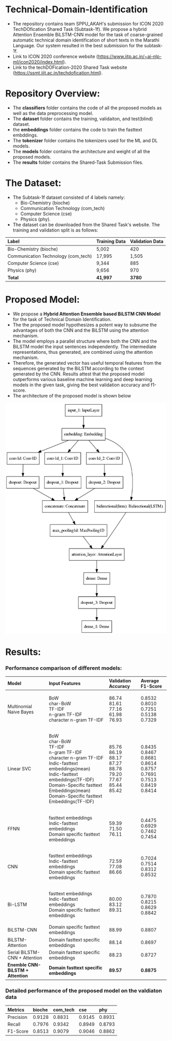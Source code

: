 # Technical-Domain-Identification
* The repository contains team SPPU_AKAH's submission for ICON 2020 TechDOfication Shared Task (Subtask-1f). We propose a hybrid Attention Ensemble BiLSTM-CNN model for the task of coarse-grained automatic technical domain identification of short texts in the Marathi Language. Our system resulted in the best submission for the subtask-1f.
* Link to ICON 2020 conference website (https://www.iitp.ac.in/~ai-nlp-ml/icon2020/index.html).
* Link to the techDOFication-2020 Shared Task website (https://ssmt.iiit.ac.in/techdofication.html).



# Repository Overview:
* The **classifiers** folder contains the code of all the proposed models as well as the data preprocessing model.
* The **dataset** folder contains the training, validaiton, and test(blind) dataset.
* the **embeddings** folder contains the code to train the fasttext embddings.
* The **tokenizer** folder contains the tokenizers used for the ML and DL models.
* The **models** folder contains the architecture and weight of all the proposed models.
* The **results** folder contains the Shared-Task Submission files.



# The Dataset:
* The Subtask-1f dataset consisted of 4 labels namely: 
  * Bio-Chemistry (bioche)
  * Communication Technology (com_tech)
  * Computer Science (cse)
  * Physics (phy).
* The dataset can be downloaded from the Shared Task's website. The training and validation split is as follows:

|Label|Training Data|Validation Data|
|:-------|:--------|:-------|
|Bio-Chemistry (bioche)|5,002|420|
|Communication Technology (com_tech)|17,995|1,505|
|Computer Science (cse)|9,344|885|
|Physics (phy)|9,656|970|
|**Total**|**41,997**|**3780**|



# Proposed Model:
* We propose a **Hybrid Attention Ensemble based BiLSTM CNN Model** for the task of Technical Domain Identification.
* The the proposed model hypothesizes a potent way to subsume the advantages of both the CNN and the BiLSTM using the attention mechanism.
* The model employs a parallel structure where both the CNN and the BiLSTM model the input sentences independently. The intermediate representations, thus generated, are combined using the attention mechanism. 
* Therefore, the generated vector has useful temporal features from the sequences generated by the BiLSTM according to the context generated by the CNN. Results attest that the proposed model outperforms various baseline machine learning and deep learning models in the given task, giving the best validation accuracy and f1-score.
* The architecture of the proposed model is shown below
<img src="model.png" height="720" align="center">


# Results: 

### Performance comparison of different models:

|Model|Input Features|Validation Accuracy|Average F1-Score|
|:-------|:--------|:-------|:--------|
|Multinomial Naive Bayes|<p>BoW<br>char-BoW<br>TF-IDF<br>n-gram TF-IDF<br>character n-gram TF-IDF</p>|<p>86.74<br>81.61<br>77.16<br>61.98<br>76.93</p>|<p>0.8532<br>0.8010<br>0.7251<br>0.5138<br>0.7329</p>|
|Linear SVC|<p>BoW<br>char-BoW<br>TF-IDF<br>n-gram TF-IDF<br>character n-gram TF-IDF<br>Indic-fasttext embeddings(mean)<br>Indic-fasttext embeddings(TF-IDF)<br>Domain-Specific fasttext Embeddings(mean)<br>Domain-Specific fasttext Embeddings(TF-IDF)</p>|<p>85.76<br>86.19<br>88.17<br>87.27<br>88.78<br>79.20<br>77.67<br>85.44<br>85.42</p>|<p>0.8435<br>0.8467<br>0.8681<br>0.8614<br>0.8757<br>0.7691<br>0.7513<br>0.8419<br>0.8414</p>|
|FFNN|<p>fasttext embeddings<br>Indic-fasttext embeddings<br>Domain specific fasttext embeddings</p>|<p>59.39<br>71.50<br>76.11</p>|<p>0.4475<br>0.6929<br>0.7462<br>0.7454</p>|
|CNN|<p>fasttext embeddings<br>Indic-fasttext embeddings<br>Domain specific fasttext embeddings</p>|<p>72.59<br>77.08<br>86.66</p>|<p>0.7024<br>0.7514<br>0.8312<br>0.8532</p>|
|Bi-LSTM|<p>fasttext embeddings<br>Indic-fasttext embeddings<br>Domain specific fasttext embeddings</p>|<p>80.00<br>83.12<br>89.31</p>|<p>0.7870<br>0.8215<br>0.8629<br>0.8842</p>|
|BiLSTM-CNN|Domain specific fasttext embeddings|88.99|0.8807|
|BiLSTM-Attention|Domain fasttext specific embeddings|88.14|0.8697|
|Serial BiLSTM-CNN + Attention|Domain fasttext specific embeddings|88.23|0.8727|
|**Enemble CNN-BiLSTM + Attention**|**Domain fasttext specific embeddings**|**89.57**|**0.8875**|

### Detailed performance of the proposed model on the valdiaton data

|Metrics|bioche|com_tech|cse|phy|
|:-------|:--------|:-------|:--------|:--------|
|Precision|0.9128|0.8831|0.9145|0.8931|
|Recall|0.7976|0.9342|0.8949|0.8793|
|F1-Score|0.8513|0.9079|0.9046|0.8862|
